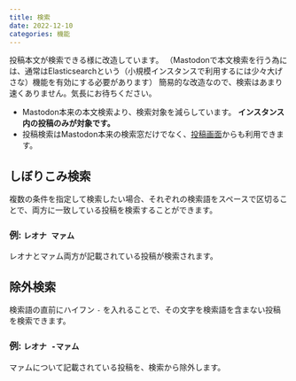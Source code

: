 ```yaml
---
title: 検索
date: 2022-12-10
categories: 機能
---
```


投稿本文が検索できる様に改造しています。
（Mastodonで本文検索を行う為には、通常はElasticsearchという（小規模インスタンスで利用するには少々大げさな）機能を有効にする必要があります）
簡易的な改造なので、検索はあまり速くありません。気長にお待ちください。

- Mastodon本来の本文検索より、検索対象を減らしています。 __インスタンス内の投稿のみが対象です。__
- 投稿検索はMastodon本来の検索窓だけでなく、[投稿画面](https://mstdn.delmulin.com/mulukhiya/app/status)からも利用できます。

## しぼりこみ検索

複数の条件を指定して検索したい場合、それぞれの検索語をスペースで区切ることで、両方に一致している投稿を検索することができます。

### 例: `レオナ マァム`

レオナとマァム両方が記載されている投稿が検索されます。

## 除外検索

検索語の直前にハイフン `-` を入れることで、その文字を検索語を含まない投稿を検索できます。

### 例: `レオナ -マァム`

マァムについて記載されている投稿を、検索から除外します。
